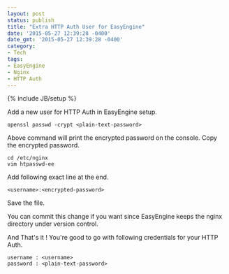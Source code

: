 ```yaml
---
layout: post
status: publish
title: "Extra HTTP Auth User for EasyEngine"
date: '2015-05-27 12:39:28 -0400'
date_gmt: '2015-05-27 12:39:28 -0400'
category:
- Tech
tags:
- EasyEngine
- Nginx
- HTTP Auth
---
```

{% include JB/setup %}

Add a new user for HTTP Auth in EasyEngine setup.

```shell
openssl passwd -crypt <plain-text-password>
```

Above command will print the encrypted password on the console. Copy the encrypted password.

```shell
cd /etc/nginx
vim htpasswd-ee
```

Add following exact line at the end.

```shell
<username>:<encrypted-password>
```

Save the file.

You can commit this change if you want since EasyEngine keeps the nginx directory under version control.

And That's it ! You're good to go with following credentials for your HTTP Auth.

```shell
username : <username>
password : <plain-text-password>
```
